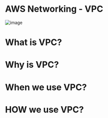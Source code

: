 # AWS Networking  - VPC


![image](https://user-images.githubusercontent.com/25337881/194103187-fe276f07-4efc-4dac-8d86-0ef544101d90.png)



# What is VPC?




# Why is VPC?




# When we use VPC?




# HOW we use VPC? 
